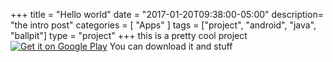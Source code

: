 +++
title = "Hello world"
date = "2017-01-20T09:38:00-05:00"
description=  "the intro post"
categories = [
    "Apps"
]
tags = ["project", "android", "java", "ballpit"]
type = "project"
+++
this is a pretty cool project
[![Get it on Google Play](https://play.google.com/intl/en_us/badges/images/generic/en_badge_web_generic.png)](https://play.google.com/store/apps/details?id=com.vibbix.ballroom&pcampaignid=MKT-Other-global-all-co-prtnr-py-PartBadge-Mar2515-1)
You can download it and stuff